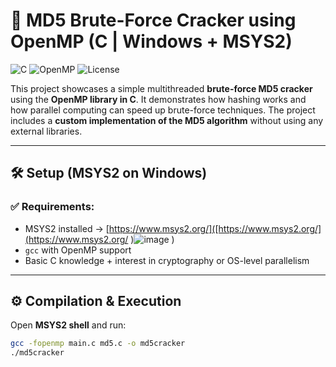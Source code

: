 # 🔐 MD5 Brute-Force Cracker using OpenMP (C | Windows + MSYS2)

![C](https://img.shields.io/badge/Language-C-blue?style=for-the-badge)
![OpenMP](https://img.shields.io/badge/OpenMP-Enabled-green?style=for-the-badge)
![License](https://img.shields.io/badge/License-MIT-brightgreen?style=for-the-badge)

This project showcases a simple multithreaded **brute-force MD5 cracker** using the **OpenMP library in C**. It demonstrates how hashing works and how parallel computing can speed up brute-force techniques. The project includes a **custom implementation of the MD5 algorithm** without using any external libraries.

---

## 🛠 Setup (MSYS2 on Windows)

### ✅ Requirements:
- MSYS2 installed → [https://www.msys2.org/]([https://www.msys2.org/](https://www.msys2.org/
)![image](https://github.com/user-attachments/assets/029f6f8f-257e-4965-b954-9d8491e00a45)
)
- `gcc` with OpenMP support  
- Basic C knowledge + interest in cryptography or OS-level parallelism

---

## ⚙️ Compilation & Execution

Open **MSYS2 shell** and run:

```bash
gcc -fopenmp main.c md5.c -o md5cracker
./md5cracker


